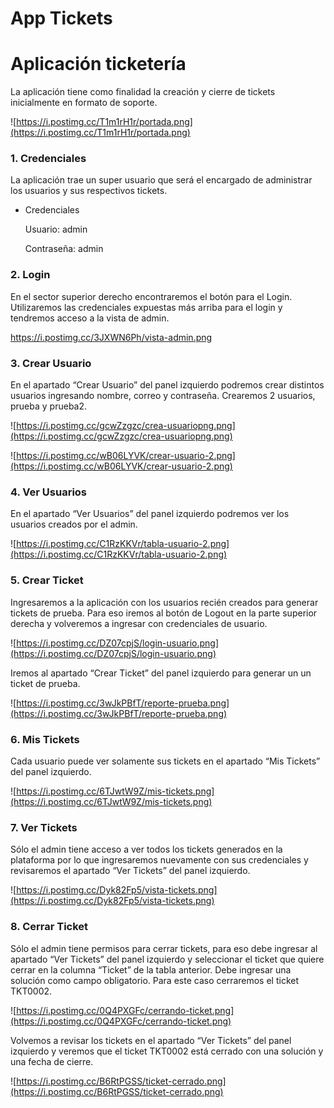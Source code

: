 # App Tickets

# Aplicación ticketería

La aplicación tiene como finalidad la creación y cierre de tickets inicialmente en formato de soporte.

![https://i.postimg.cc/T1m1rH1r/portada.png](https://i.postimg.cc/T1m1rH1r/portada.png)

### 1. Credenciales

La aplicación trae un super usuario que será el encargado de administrar los usuarios y sus respectivos tickets.

- Credenciales
    
    Usuario: admin
    
    Contraseña: admin
    

### 2. Login

En el sector superior derecho encontraremos el botón para el Login. Utilizaremos las credenciales expuestas más arriba para el login y tendremos acceso a la vista de admin.

https://i.postimg.cc/3JXWN6Ph/vista-admin.png

### 3. Crear Usuario

En el apartado “Crear Usuario” del panel izquierdo podremos crear distintos usuarios ingresando nombre, correo y contraseña. Crearemos 2 usuarios, prueba y prueba2.

![https://i.postimg.cc/gcwZzgzc/crea-usuariopng.png](https://i.postimg.cc/gcwZzgzc/crea-usuariopng.png)

![https://i.postimg.cc/wB06LYVK/crear-usuario-2.png](https://i.postimg.cc/wB06LYVK/crear-usuario-2.png)

### 4. Ver Usuarios

En el apartado “Ver Usuarios” del panel izquierdo podremos ver los usuarios creados por el admin.

![https://i.postimg.cc/C1RzKKVr/tabla-usuario-2.png](https://i.postimg.cc/C1RzKKVr/tabla-usuario-2.png)

### 5. Crear Ticket

Ingresaremos a la aplicación con los usuarios recién creados para generar tickets de prueba. Para eso iremos al botón de Logout en la parte superior derecha y volveremos a ingresar con credenciales de usuario. 

![https://i.postimg.cc/DZ07cpjS/login-usuario.png](https://i.postimg.cc/DZ07cpjS/login-usuario.png)

Iremos al apartado “Crear Ticket” del panel izquierdo para generar un un ticket de prueba.

![https://i.postimg.cc/3wJkPBfT/reporte-prueba.png](https://i.postimg.cc/3wJkPBfT/reporte-prueba.png)

### 6. Mis Tickets

Cada usuario puede ver solamente sus tickets en el apartado “Mis Tickets” del panel izquierdo.

![https://i.postimg.cc/6TJwtW9Z/mis-tickets.png](https://i.postimg.cc/6TJwtW9Z/mis-tickets.png)

### 7. Ver Tickets

Sólo el admin tiene acceso a ver todos los tickets generados en la plataforma por lo que ingresaremos nuevamente con sus credenciales y revisaremos el apartado “Ver Tickets” del panel izquierdo.

![https://i.postimg.cc/Dyk82Fp5/vista-tickets.png](https://i.postimg.cc/Dyk82Fp5/vista-tickets.png)

### 8. Cerrar Ticket

Sólo el admin tiene permisos para cerrar tickets, para eso debe ingresar al apartado “Ver Tickets” del panel izquierdo y seleccionar el ticket que quiere cerrar en la columna “Ticket” de la tabla anterior. Debe ingresar una solución como campo obligatorio. Para este caso cerraremos el ticket TKT0002.

![https://i.postimg.cc/0Q4PXGFc/cerrando-ticket.png](https://i.postimg.cc/0Q4PXGFc/cerrando-ticket.png)

Volvemos a revisar los tickets en el apartado “Ver Tickets” del panel izquierdo y veremos que el ticket TKT0002 está cerrado con una solución y una fecha de cierre.

![https://i.postimg.cc/B6RtPGSS/ticket-cerrado.png](https://i.postimg.cc/B6RtPGSS/ticket-cerrado.png)
